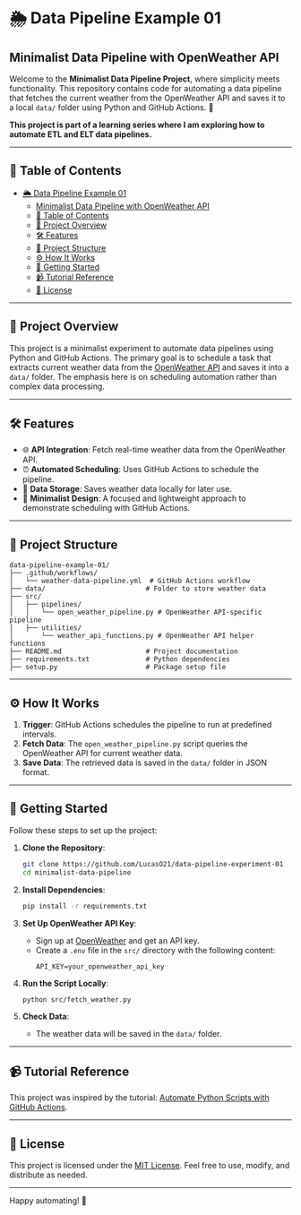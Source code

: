 # 🌦️ Data Pipeline Example 01
## Minimalist Data Pipeline with OpenWeather API

Welcome to the **Minimalist Data Pipeline Project**, where simplicity meets functionality. This repository contains code for automating a data pipeline that fetches the current weather from the OpenWeather API and saves it to a local `data/` folder using Python and GitHub Actions. 🚀

__This project is part of a learning series where I am exploring how to automate ETL and ELT data pipelines.__

---

## 📖 Table of Contents

- [🌦️ Data Pipeline Example 01](#️-data-pipeline-example-01)
  - [Minimalist Data Pipeline with OpenWeather API](#minimalist-data-pipeline-with-openweather-api)
  - [📖 Table of Contents](#-table-of-contents)
  - [🌟 Project Overview](#-project-overview)
  - [🛠️ Features](#️-features)
  - [📁 Project Structure](#-project-structure)
  - [⚙️ How It Works](#️-how-it-works)
  - [🚀 Getting Started](#-getting-started)
  - [📹 Tutorial Reference](#-tutorial-reference)
  - [📜 License](#-license)

---

## 🌟 Project Overview

This project is a minimalist experiment to automate data pipelines using Python and GitHub Actions. The primary goal is to schedule a task that extracts current weather data from the [OpenWeather API](https://openweathermap.org/api) and saves it into a `data/` folder. The emphasis here is on scheduling automation rather than complex data processing.

---

## 🛠️ Features

- 🌐 **API Integration**: Fetch real-time weather data from the OpenWeather API.
- ⏰ **Automated Scheduling**: Uses GitHub Actions to schedule the pipeline.
- 📁 **Data Storage**: Saves weather data locally for later use.
- 🧪 **Minimalist Design**: A focused and lightweight approach to demonstrate scheduling with GitHub Actions.

---

## 📁 Project Structure

```
data-pipeline-example-01/
├── .github/workflows/
│   └── weather-data-pipeline.yml  # GitHub Actions workflow
├── data/                         # Folder to store weather data
├── src/
│   ├── pipelines/
│   │   └── open_weather_pipeline.py # OpenWeather API-specific pipeline
│   ├── utilities/
│       └── weather_api_functions.py # OpenWeather API helper functions
├── README.md                     # Project documentation
├── requirements.txt              # Python dependencies
├── setup.py                      # Package setup file
```

---

## ⚙️ How It Works

1. **Trigger**: GitHub Actions schedules the pipeline to run at predefined intervals.
2. **Fetch Data**: The `open_weather_pipeline.py` script queries the OpenWeather API for current weather data.
3. **Save Data**: The retrieved data is saved in the `data/` folder in JSON format.

---

## 🚀 Getting Started

Follow these steps to set up the project:

1. **Clone the Repository**:
   ```bash
   git clone https://github.com/LucasO21/data-pipeline-experiment-01
   cd minimalist-data-pipeline
   ```

2. **Install Dependencies**:
   ```bash
   pip install -r requirements.txt
   ```

3. **Set Up OpenWeather API Key**:
   - Sign up at [OpenWeather](https://openweathermap.org/) and get an API key.
   - Create a `.env` file in the `src/` directory with the following content:
     ```env
     API_KEY=your_openweather_api_key
     ```

4. **Run the Script Locally**:
   ```bash
   python src/fetch_weather.py
   ```

5. **Check Data**:
   - The weather data will be saved in the `data/` folder.

---

## 📹 Tutorial Reference

This project was inspired by the tutorial: [Automate Python Scripts with GitHub Actions](https://www.youtube.com/watch?v=wJ794jLP2Tw).

---

## 📜 License

This project is licensed under the [MIT License](LICENSE). Feel free to use, modify, and distribute as needed.

---

Happy automating! 🎉

